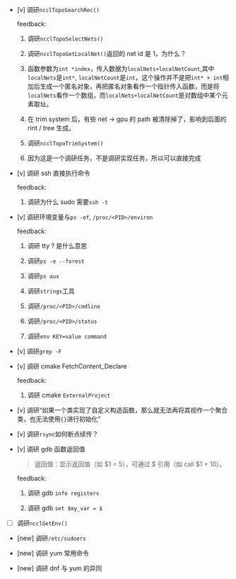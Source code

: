 * [v] 调研`ncclTopoSearchRec()`

    feedback:

    1. 调研`ncclTopoSelectNets()`

    1. 调研`ncclTopoGetLocalNet()`返回的 net id 是 1，为什么？

    1. 函数参数为`int *index`，传入数据为`localNets+localNetCount`,其中`localNets`是`int*`, `localNetCount`是`int`，这个操作并不是把`int* + int`相加后生成一个匿名对象，再把匿名对象看作一个指针传入函数，而是将`localNets`看作一个数组，而`localNets+localNetCount`是对数组中某个元素取址。

    1. 在 trim system 后，有些 net -> gpu 的 path 被清除掉了，影响到后面的 rint / tree 生成。

    1. 调研`ncclTopoTrimSystem()`

    1. 因为这是一个调研任务，不是调研实现任务，所以可以直接完成

* [v] 调研 ssh 直接执行命令

    feedback:

    1. 调研为什么 sudo 需要`ssh -t`

* [v] 调研环境变量与`ps -ef`, `/proc/<PID>/environ`

    feedback:

    1. 调研 tty ? 是什么意思

    1. 调研`ps -e --forest`

    1. 调研`ps aux`

    1. 调研`strings`工具

    1. 调研`/proc/<PID>/cmdline`

    1. 调研`/proc/<PID>/status`

    1. 调研`env KEY=value command`

* [v] 调研`grep -F`

* [v] 调研 cmake FetchContent_Declare

    feedback:

    1. 调研 cmake `ExternalProject`

* [v] 调研“如果一个类实现了自定义构造函数，那么就无法再将其视作一个聚合类，也无法使用`{}`进行初始化”

* [v] 调研`rsync`如何断点续传？

* [v] 调研 gdb 函数返回值

    > 返回值：显示返回值（如 $1 = 5），可通过 $ 引用（如 call $1 + 10）。

    feedback:

    1. 调研 gdb `info registers`

    1. 调研 gdb `set $my_var = $ `

* [ ] 调研`ncclGetEnv()`

* [new] 调研`/etc/sudoers`

* [new] 调研 yum 常用命令

* [new] 调研 dnf 与 yum 的异同